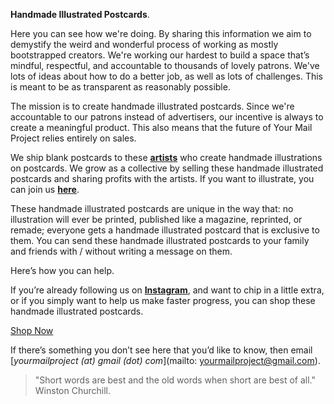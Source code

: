 **Handmade Illustrated Postcards**.

Here you can see how we're doing. By sharing this information we aim to demystify the weird and wonderful process of working as mostly bootstrapped creators. We're working our hardest to build a space that’s mindful, respectful, and accountable to thousands of lovely patrons. We've lots of ideas about how to do a better job, as well as lots of challenges. This is meant to be as transparent as reasonably possible.

The mission is to create handmade illustrated postcards. Since we're accountable to our patrons instead of advertisers, our incentive is always to create a meaningful product. This also means that the future of Your Mail Project relies entirely on sales.

We ship blank postcards to these **<a href="https://kvshvl.in/yourmailproject/artists.html">artists</a>** who create handmade illustrations on postcards. We grow as a collective by selling these handmade illustrated postcards and sharing profits with the artists. If you want to illustrate, you can join us **<a href="https://kvshvl.in/yourmailproject/join.html">here</a>**.

These handmade illustrated postcards are unique in the way that: no illustration will ever be printed, published like a magazine, reprinted, or remade; everyone gets a handmade illustrated postcard that is exclusive to them. You can send these handmade illustrated postcards to your family and friends with / without writing a message on them.

Here’s how you can help.

If you’re already following us on  **<a href="https://www.instagram.com/yourmailproject" target="_blank">Instagram</a>**, and want to chip in a little extra, or if you simply want to help us make faster progress, you can shop these handmade illustrated postcards.

<div class="roadmap-spacer-1"></div>

<p>
<a class="btn" href="https://www.gumroad.com/yourmailproject" target="_blank">Shop Now</a><br>
</p>

<div class="roadmap-spacer-2"></div>

If there’s something you don’t see here that you’d like to know, then email  
 [_yourmailproject (at) gmail (dot) com_](mailto: yourmailproject@gmail.com).

> "Short words are best and the old words when short are best of all."  
> Winston Churchill.
